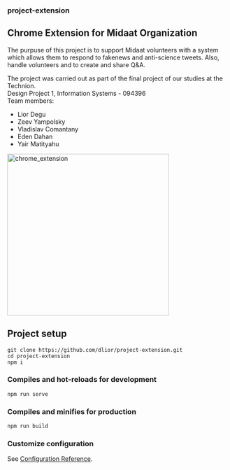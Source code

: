 ### project-extension

## Chrome Extension for Midaat Organization

The purpuse of this project is to support Midaat volunteers with a system which allows them to respond to fakenews and anti-science tweets.
Also, handle volunteers and to create and share Q&A.

The project was carried out as part of the final project of our studies at the Technion. <br>
Design Project 1, Information Systems - 094396<br>
Team members:<br>
<ul>
  <li>Lior Degu</li>
<li>Zeev Yampolsky</li>
  <li>Vladislav Comantany</li>
<li>Eden Dahan</li>
<li>Yair Matityahu</li>
  </ul>
  
<img width="370" alt="chrome_extension" src="https://user-images.githubusercontent.com/48805515/128842815-e1e5cb50-cdb4-4251-9885-b97cbc2ed075.png">



## Project setup

```
git clone https://github.com/dlior/project-extension.git
cd project-extension
npm i
```

### Compiles and hot-reloads for development

```
npm run serve
```

### Compiles and minifies for production

```
npm run build
```

### Customize configuration

See [Configuration Reference](https://cli.vuejs.org/config/).
